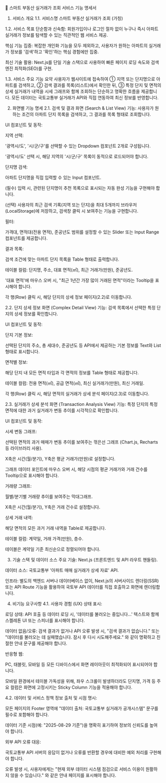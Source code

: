 🏡 스마트 부동산 실거래가 조회 서비스 기능 명세서

1. 서비스 개요
1.1. 서비스명
스마트 부동산 실거래가 조회 (가칭)

1.2. 서비스 목표
단순함과 신속함: 회원가입이나 로그인 절차 없이 누구나 즉시 아파트 실거래가 정보를 탐색할 수 있는 직관적인 웹 서비스 제공.

핵심 기능 집중: 복잡한 개인화 기능을 모두 제외하고, 사용자가 원하는 아파트의 실거래가 정보를 '검색'하고 '확인'하는 핵심 경험에만 집중.

최신 기술 활용: Next.js를 단일 기술 스택으로 사용하여 빠른 페이지 로딩 속도와 검색엔진 최적화(SEO)를 구현.

1.3. 서비스 주요 기능 요약
사용자가 웹사이트에 접속하여 ① 지역 또는 단지명으로 아파트를 검색하고, ② 검색 결과를 목록(리스트)에서 확인한 뒤, ③ 특정 단지 및 면적의 상세 실거래가 내역을 시세 그래프와 함께 조회하는 단순하고 명확한 흐름을 제공합니다. 모든 데이터는 국토교통부 실거래가 API와 직접 연동하여 최신 정보를 반영합니다.

2. 화면별 기능 명세
2.1. 검색 및 결과 화면 (Search & List View)
기능: 사용자가 원하는 조건의 아파트 단지 목록을 검색하고, 그 결과를 목록 형태로 조회합니다.

UI 컴포넌트 및 동작:

지역 선택:

'광역시/도', '시/군/구'를 선택할 수 있는 Dropdown 컴포넌트 2개로 구성됩니다.

'광역시/도' 선택 시, 해당 지역의 '시/군/구' 목록이 동적으로 로드되어야 합니다.

단지명 검색:

아파트 단지명을 직접 입력할 수 있는 Input 컴포넌트.

(필수) 입력 시, 관련된 단지명이 추천 목록으로 표시되는 자동 완성 기능을 구현해야 합니다.

(선택) 사용자의 최근 검색 기록(지역 또는 단지)을 최대 5개까지 브라우저(LocalStorage)에 저장하고, 검색창 클릭 시 보여주는 기능을 구현합니다.

필터:

가격대, 면적대(전용 면적), 준공년도 범위를 설정할 수 있는 Slider 또는 Input Range 컴포넌트를 제공합니다.

결과 목록:

검색 조건에 맞는 아파트 단지 목록을 Table 형태로 출력합니다.

테이블 컬럼: 단지명, 주소, 대표 면적(㎡), 최근 거래가(만원), 준공년도.

'대표 면적'에 마우스 오버 시, "최근 1년간 가장 많이 거래된 면적"이라는 Tooltip을 표시해야 합니다.

각 행(Row) 클릭 시, 해당 단지의 상세 정보 페이지(2.2)로 이동합니다.

2.2. 단지 상세 정보 화면 (Complex Detail View)
기능: 검색 목록에서 선택한 특정 단지의 상세 정보를 확인합니다.

UI 컴포넌트 및 동작:

단지 기본 정보:

선택된 단지의 주소, 총 세대수, 준공년도 등 API에서 제공하는 기본 정보를 Text와 List 형태로 표시합니다.

면적별 정보:

해당 단지 내 모든 면적 타입과 각 면적의 정보를 Table 형태로 제공합니다.

테이블 컬럼: 전용 면적(㎡), 공급 면적(㎡), 최신 실거래가(만원), 최신 거래일.

각 행(Row) 클릭 시, 해당 면적의 실거래가 상세 분석 페이지(2.3)로 이동합니다.

2.3. 실거래가 상세 분석 화면 (Transaction Analysis View)
기능: 특정 단지의 특정 면적에 대한 과거 실거래가 변동 추이를 시각적으로 확인합니다.

UI 컴포넌트 및 동작:

시세 변동 그래프:

선택된 면적의 과거 매매가 변동 추이를 보여주는 꺾은선 그래프 (Chart.js, Recharts 등 라이브러리 사용).

X축은 시간(월/분기), Y축은 평균 거래가(만원)로 설정합니다.

그래프 데이터 포인트에 마우스 오버 시, 해당 시점의 평균 거래가와 거래 건수를 Tooltip으로 표시해야 합니다.

거래량 그래프:

월별/분기별 거래량 추이를 보여주는 막대그래프.

X축은 시간(월/분기), Y축은 거래 건수로 설정합니다.

상세 거래 내역:

해당 면적의 모든 과거 거래 내역을 Table로 제공합니다.

테이블 컬럼: 계약일, 거래 가격(만원), 층수.

테이블은 계약일 기준 최신순으로 정렬되어야 합니다.

3. 기술 스택 및 데이터 소스
주요 기술: Next.js (프론트엔드 및 API 라우트 핸들링).

데이터 소스: 국토교통부 '아파트 매매 실거래가 상세 자료' API.

인프라: 별도의 백엔드 서버나 데이터베이스 없이, Next.js의 서버사이드 렌더링(SSR) 또는 API Route 기능을 활용하여 국토부 API 데이터를 직접 호출하고 화면에 렌더링합니다.

4. 비기능 요구사항
4.1. 사용자 경험 (UX)
상태 표시:

로딩 상태: API 호출 등 데이터 로딩 시, '데이터를 불러오는 중입니다...' 텍스트와 함께 스켈레톤 UI 또는 스피너를 표시해야 합니다.

데이터 없음/오류: 검색 결과가 없거나 API 오류 발생 시, "검색 결과가 없습니다." 또는 "데이터를 불러오는 데 실패했습니다. 잠시 후 다시 시도해주세요." 와 같이 명확하고 친절한 안내 문구를 제공해야 합니다.

반응형 웹:

PC, 태블릿, 모바일 등 모든 디바이스에서 화면 레이아웃이 최적화되어 표시되어야 합니다.

모바일 환경에서 테이블 가독성을 위해, 좌우 스크롤이 발생하더라도 단지명, 가격 등 주요 컬럼은 화면에 고정시키는 Sticky Column 기능을 적용해야 합니다.

4.2. 데이터 및 서비스 정책
정보 출처 및 시점 명시:

모든 페이지의 Footer 영역에 "데이터 출처: 국토교통부 실거래가 공개시스템" 문구를 필수로 포함해야 합니다.

데이터 기준 시점(예: "2025-08-29 기준")을 명확히 표기하여 정보의 신뢰도를 높여야 합니다.

외부 API 오류 대응:

국토교통부 API 서버의 응답이 없거나 오류를 반환할 경우에 대비한 예외 처리를 구현해야 합니다.

오류 발생 시, 사용자에게는 "현재 외부 데이터 시스템 점검으로 서비스 이용이 원활하지 않을 수 있습니다." 와 같은 안내 페이지를 표시해야 합니다.